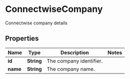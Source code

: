 

# ConnectwiseCompany

Connectwise company details

## Properties

| Name | Type | Description | Notes |
|------------ | ------------- | ------------- | -------------|
|**id** | **String** | The company identifier. |  |
|**name** | **String** | The company name. |  |




